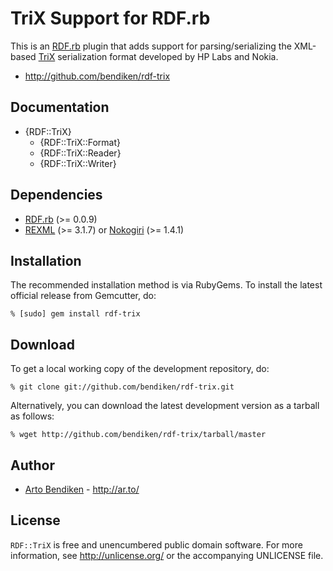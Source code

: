 TriX Support for RDF.rb
=======================

This is an [RDF.rb][] plugin that adds support for parsing/serializing the
XML-based [TriX][] serialization format developed by HP Labs and Nokia.

* <http://github.com/bendiken/rdf-trix>

Documentation
-------------

* {RDF::TriX}
  * {RDF::TriX::Format}
  * {RDF::TriX::Reader}
  * {RDF::TriX::Writer}

Dependencies
------------

* [RDF.rb](http://gemcutter.org/gems/rdf) (>= 0.0.9)
* [REXML](http://ruby-doc.org/stdlib/libdoc/rexml/rdoc/) (>= 3.1.7) or
  [Nokogiri](http://gemcutter.org/gems/nokogiri) (>= 1.4.1)

Installation
------------

The recommended installation method is via RubyGems. To install the latest
official release from Gemcutter, do:

    % [sudo] gem install rdf-trix

Download
--------

To get a local working copy of the development repository, do:

    % git clone git://github.com/bendiken/rdf-trix.git

Alternatively, you can download the latest development version as a tarball
as follows:

    % wget http://github.com/bendiken/rdf-trix/tarball/master

Author
------

* [Arto Bendiken](mailto:arto.bendiken@gmail.com) - <http://ar.to/>

License
-------

`RDF::TriX` is free and unencumbered public domain software. For more
information, see <http://unlicense.org/> or the accompanying UNLICENSE file.

[RDF.rb]: http://rdf.rubyforge.org/
[TriX]:   http://www.w3.org/2004/03/trix/
